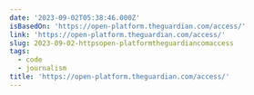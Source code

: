 ```yaml
---
date: '2023-09-02T05:38:46.000Z'
isBasedOn: 'https://open-platform.theguardian.com/access/'
link: 'https://open-platform.theguardian.com/access/'
slug: 2023-09-02-httpsopen-platformtheguardiancomaccess
tags:
  - code
  - journalism
title: 'https://open-platform.theguardian.com/access/'
---
```


